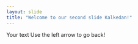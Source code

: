```yaml
---
layout: slide
title: "Welcome to our second slide Kalkedan!"
---
```

Your text
Use the left arrow to go back!
